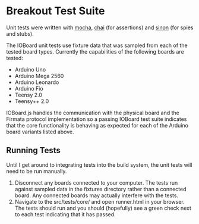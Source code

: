Breakout Test Suite
===

Unit tests were written with [mocha](http://visionmedia.github.com/mocha/), [chai](http://chaijs.com/) (for assertions) and [sinon](http://sinonjs.org/) 
(for spies and stubs).

The IOBoard unit tests use fixture data that was sampled from each of the tested
board types. Currently the capabilities of the following boards are tested:

- Arduino Uno
- Arduino Mega 2560
- Arduino Leonardo
- Arduino Fio
- Teensy 2.0
- Teensy++ 2.0

IOBoard.js handles the communication with the physical board and the Firmata 
protocol implementation so a passing IOBoard test suite indicates that the core 
functionality is behaving as expected for each of the Arduino board variants 
listed above.


Running Tests
---

Until I get around to integrating tests into the build system, the unit tests
will need to be run manually.

1. Disconnect any boards connected to your computer. The tests run against 
sampled data in the fixtures directory rather than a connected board. Any 
connected boards may actually interfere with the tests.
2. Navigate to the src/tests/core/ and open runner.html in your browser. The 
tests should run and you should (hopefully) see a green check next to each test 
indicating that it has passed.